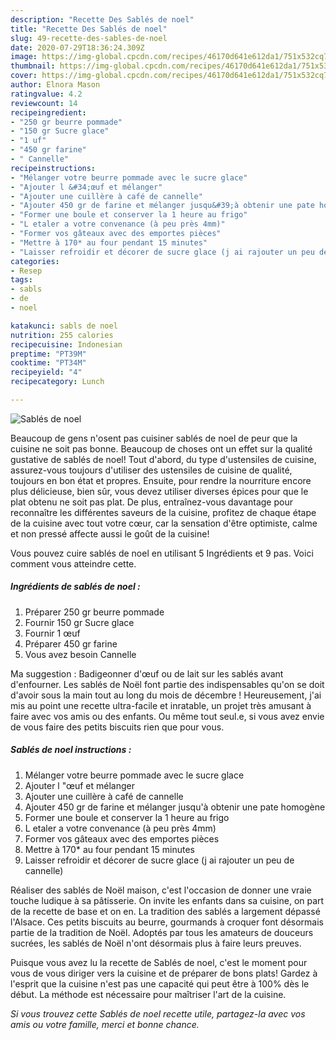 ```yaml
---
description: "Recette Des Sablés de noel"
title: "Recette Des Sablés de noel"
slug: 49-recette-des-sables-de-noel
date: 2020-07-29T18:36:24.309Z
image: https://img-global.cpcdn.com/recipes/46170d641e612da1/751x532cq70/sables-de-noel-photo-principale-de-la-recette.jpg
thumbnail: https://img-global.cpcdn.com/recipes/46170d641e612da1/751x532cq70/sables-de-noel-photo-principale-de-la-recette.jpg
cover: https://img-global.cpcdn.com/recipes/46170d641e612da1/751x532cq70/sables-de-noel-photo-principale-de-la-recette.jpg
author: Elnora Mason
ratingvalue: 4.2
reviewcount: 14
recipeingredient:
- "250 gr beurre pommade"
- "150 gr Sucre glace"
- "1 uf"
- "450 gr farine"
- " Cannelle"
recipeinstructions:
- "Mélanger votre beurre pommade avec le sucre glace"
- "Ajouter l &#34;œuf et mélanger"
- "Ajouter une cuillère à café de cannelle"
- "Ajouter 450 gr de farine et mélanger jusqu&#39;à obtenir une pate homogène"
- "Former une boule et conserver la 1 heure au frigo"
- "L etaler a votre convenance (à peu près 4mm)"
- "Former vos gâteaux avec des emportes pièces"
- "Mettre à 170* au four pendant 15 minutes"
- "Laisser refroidir et décorer de sucre glace (j ai rajouter un peu de cannelle)"
categories:
- Resep
tags:
- sabls
- de
- noel

katakunci: sabls de noel 
nutrition: 255 calories
recipecuisine: Indonesian
preptime: "PT39M"
cooktime: "PT34M"
recipeyield: "4"
recipecategory: Lunch

---
```



![Sablés de noel](https://img-global.cpcdn.com/recipes/46170d641e612da1/751x532cq70/sables-de-noel-photo-principale-de-la-recette.jpg)

Beaucoup de gens n'osent pas cuisiner sablés de noel de peur que la cuisine ne soit pas bonne. Beaucoup de choses ont un effet sur la qualité gustative de sablés de noel! Tout d'abord, du type d'ustensiles de cuisine, assurez-vous toujours d'utiliser des ustensiles de cuisine de qualité, toujours en bon état et propres. Ensuite, pour rendre la nourriture encore plus délicieuse, bien sûr, vous devez utiliser diverses épices pour que le plat obtenu ne soit pas plat. De plus, entraînez-vous davantage pour reconnaître les différentes saveurs de la cuisine, profitez de chaque étape de la cuisine avec tout votre cœur, car la sensation d'être optimiste, calme et non pressé affecte aussi le goût de la cuisine!

<!--inarticleads1-->

Vous pouvez cuire sablés de noel en utilisant 5 Ingrédients et 9 pas. Voici comment vous atteindre cette.

##### Ingrédients de sablés de noel :

1. Préparer 250 gr beurre pommade
1. Fournir 150 gr Sucre glace
1. Fournir 1 œuf
1. Préparer 450 gr farine
1. Vous avez besoin  Cannelle


Ma suggestion : Badigeonner d&#39;œuf ou de lait sur les sablés avant d&#39;enfourner. Les sablés de Noël font partie des indispensables qu&#39;on se doit d&#39;avoir sous la main tout au long du mois de décembre ! Heureusement, j&#39;ai mis au point une recette ultra-facile et inratable, un projet très amusant à faire avec vos amis ou des enfants. Ou même tout seul.e, si vous avez envie de vous faire des petits biscuits rien que pour vous. 

<!--inarticleads2-->

##### Sablés de noel instructions :

1. Mélanger votre beurre pommade avec le sucre glace
1. Ajouter l &#34;œuf et mélanger
1. Ajouter une cuillère à café de cannelle
1. Ajouter 450 gr de farine et mélanger jusqu&#39;à obtenir une pate homogène
1. Former une boule et conserver la 1 heure au frigo
1. L etaler a votre convenance (à peu près 4mm)
1. Former vos gâteaux avec des emportes pièces
1. Mettre à 170* au four pendant 15 minutes
1. Laisser refroidir et décorer de sucre glace (j ai rajouter un peu de cannelle)


Réaliser des sablés de Noël maison, c&#39;est l&#39;occasion de donner une vraie touche ludique à sa pâtisserie. On invite les enfants dans sa cuisine, on part de la recette de base et on en. La tradition des sablés a largement dépassé l&#39;Alsace. Ces petits biscuits au beurre, gourmands à croquer font désormais partie de la tradition de Noël. Adoptés par tous les amateurs de douceurs sucrées, les sablés de Noël n&#39;ont désormais plus à faire leurs preuves. 

<!--inarticleads1-->

<p>
Puisque vous avez lu la recette de Sablés de noel, c'est le moment pour vous de vous diriger vers la cuisine et de préparer de bons plats! Gardez à l'esprit que la cuisine n'est pas une capacité qui peut être à 100% dès le début. La méthode est nécessaire pour maîtriser l'art de la cuisine.
</p>

<p>
<i>Si vous trouvez cette Sablés de noel recette utile, partagez-la avec vos amis ou votre famille, merci et bonne chance.</i>
</p>
